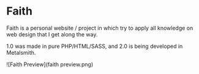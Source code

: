 # Faith

Faith is a personal website / project in which try to apply all knowledge on web design that I get along the way.

1.0 was made in pure PHP/HTML/SASS, and 2.0 is being developed in Metalsmith.

![Faith Preview](faith preview.png)

